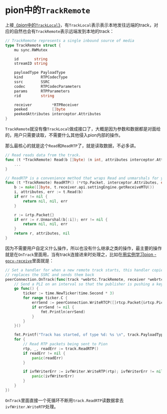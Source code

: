 # pion中的`TrackRemote`

上接[《pion中的`TrackLocal`》](TrackLocal.md)，有`TrackLocal`表示表示本地发往远端的track，对应的自然也会有`TrackRemote`表示远端发到本地的track：

```go
// TrackRemote represents a single inbound source of media
type TrackRemote struct {
	mu sync.RWMutex

	id       string
	streamID string

	payloadType PayloadType
	kind        RTPCodecType
	ssrc        SSRC
	codec       RTPCodecParameters
	params      RTPParameters
	rid         string

	receiver         *RTPReceiver
	peeked           []byte
	peekedAttributes interceptor.Attributes
}
```

`TrackRemote`就没有像`TrackLocal`做成接口了，大概是因为参数和数据都是对面给的，用户只需要读取，不需要什么其他侵入pion内部的操作。

那么最核心的就是这个`Read`和`ReadRTP`了，就是读取数据，不必多讲。

```go
// Read reads data from the track.
func (t *TrackRemote) Read(b []byte) (n int, attributes interceptor.Attributes, err error) {
    ...
}

// ReadRTP is a convenience method that wraps Read and unmarshals for you.
func (t *TrackRemote) ReadRTP() (*rtp.Packet, interceptor.Attributes, error) {
	b := make([]byte, t.receiver.api.settingEngine.getReceiveMTU())
	i, attributes, err := t.Read(b)
	if err != nil {
		return nil, nil, err
	}

	r := &rtp.Packet{}
	if err := r.Unmarshal(b[:i]); err != nil {
		return nil, nil, err
	}
	return r, attributes, nil
}
```

因为不需要用户自定义什么操作，所以也没有什么继承之类的操作，最主要的操作就是在`OnTrack`里面用，当有track连接进来时处理之，比如在[用实例学习pion - `gocv-receive`](gocv-receive.md)里面就是：

```go
// Set a handler for when a new remote track starts, this handler copies inbound RTP packets,
// replaces the SSRC and sends them back
peerConnection.OnTrack(func(track *webrtc.TrackRemote, receiver *webrtc.RTPReceiver) {
    // Send a PLI on an interval so that the publisher is pushing a keyframe every rtcpPLIInterval
    go func() {
        ticker := time.NewTicker(time.Second * 3)
        for range ticker.C {
            errSend := peerConnection.WriteRTCP([]rtcp.Packet{&rtcp.PictureLossIndication{MediaSSRC: uint32(track.SSRC())}})
            if errSend != nil {
                fmt.Println(errSend)
            }
        }
    }()

    fmt.Printf("Track has started, of type %d: %s \n", track.PayloadType(), track.Codec().RTPCodecCapability.MimeType)
    for {
        // Read RTP packets being sent to Pion
        rtp, _, readErr := track.ReadRTP()
        if readErr != nil {
            panic(readErr)
        }

        if ivfWriterErr := ivfWriter.WriteRTP(rtp); ivfWriterErr != nil {
            panic(ivfWriterErr)
        }
    }
})
```

`OnTrack`里面直接一个死循环不断用`track.ReadRTP`读数据拿去`ivfWriter.WriteRTP`处理。